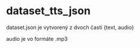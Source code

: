 # dataset_tts_json
dataset.json je vytvorený z dvoch častí  {text, audio}

audio je vo formáte .mp3
